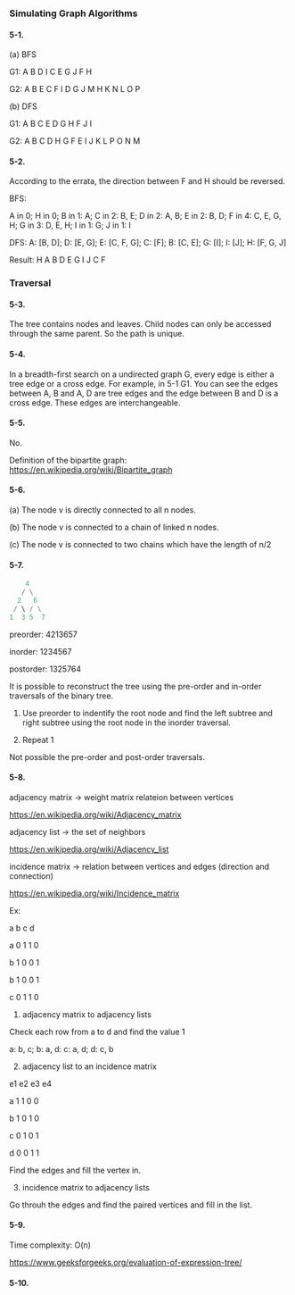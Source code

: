 <h3>Simulating Graph Algorithms</h3>

<h4>5-1.</h4> 

(a) BFS

G1: A B D I C E G J F H

G2: A B E C F I D G J M H K N L O P

(b) DFS

G1: A B C E D G H F J I

G2: A B C D H G F E I J K L P O N M

<h4>5-2.</h4> 

According  to the errata, the direction between F and H should be reversed.

BFS:

A in 0; H in 0; B in 1: A; C in 2: B, E; D in 2: A, B; E in 2: B, D; F in 4: C, E, G, H; G in 3: D, E, H; I in 1: G; J in 1: I

DFS: A: [B, D]; D: [E, G]; E: [C, F, G]; C: [F]; B: [C, E]; G: [I]; I: [J]; H: [F, G, J]

Result: H A B D E G I J C F

<h3>Traversal</h3>

<h4>5-3.</h4> 

The tree contains nodes and leaves. Child nodes can only be accessed through the same parent. So the path is unique.

<h4>5-4.</h4> 

In a breadth-first search on a undirected graph G, every edge is either a tree edge or a cross edge. For example, in 5-1 G1. You can see the edges between A, B and A, D are tree edges and the edge between B and D is a cross edge. These edges are interchangeable.

<h4>5-5.</h4> 

No.

Definition of the bipartite graph: https://en.wikipedia.org/wiki/Bipartite_graph

<h4>5-6.</h4> 

(a) The node v is directly connected to all n nodes.

(b) The node v is connected to a chain of linked n nodes.

(c) The node v is connected to two chains which have the length of n/2

<h4>5-7.</h4> 

```python
    4
   / \
  2   6
 / \ / \
1  3 5  7
```

preorder: 4213657

inorder: 1234567

postorder: 1325764

It is possible to reconstruct the tree using the pre-order and in-order traversals of the binary tree.

1. Use preorder to indentify the root node and find the left subtree and right subtree using the root node in the inorder traversal.

2. Repeat 1

Not possible the pre-order and post-order traversals.

<h4>5-8.</h4> 

adjacency matrix -> weight matrix relateion between vertices

https://en.wikipedia.org/wiki/Adjacency_matrix

adjacency list -> the set of neighbors

https://en.wikipedia.org/wiki/Adjacency_list

incidence matrix -> relation between vertices and edges (direction and connection)

https://en.wikipedia.org/wiki/Incidence_matrix

Ex:

  a b c d
  
a 0 1 1 0

b 1 0 0 1

b 1 0 0 1

c 0 1 1 0

1. adjacency matrix to adjacency lists

Check each row from a to d and find the value 1

a: b, c; b: a, d: c: a, d; d: c, b

2. adjacency list to an incidence matrix

  e1 e2 e3 e4

a  1  1  0  0 

b  1  0  1  0

c  0  1  0  1

d  0  0  1  1

Find the edges and fill the vertex in.

3. incidence matrix to adjacency lists

Go throuh the edges and find the paired vertices and fill in the list.

<h4>5-9.</h4> 

Time complexity: O(n)

https://www.geeksforgeeks.org/evaluation-of-expression-tree/

<h4>5-10.</h4> 


